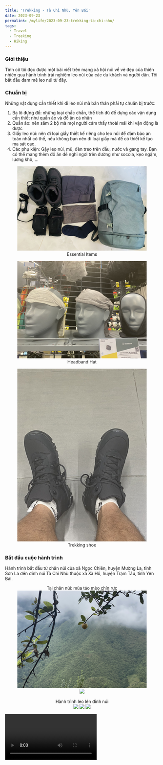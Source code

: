 ```yaml
---
title: 'Trekking - Tà Chì Nhù, Yên Bái'
date: 2023-09-23
permalink: /mylife/2023-09-23-trekking-ta-chi-nhu/
tags:
  - Travel
  - Treeking
  - Hiking
---
```


### Giới thiệu

Tình cờ tôi đọc được một bài viết trên mạng xã hội nói về vẻ đẹp của thiên nhiên qua hành trình trải nghiệm leo núi của các du khách và người dân. Tôi bắt đầu đam mê leo núi từ đây.

### Chuẩn bị

Những vật dụng cần thiết khi đi leo núi mà bản thân phải tự chuẩn bị trước:

1. Ba lô đựng đồ: những loại chắc chắn, thể tích đủ để dựng các vận dụng cần thiết như quần áo và đồ ăn cá nhân  
2. Quần áo: nên sắm 2 bộ mà mọi người cảm thấy thoải mái khi vận động là được  
3. Giầy leo núi: nên đi loại giầy thiết kế riêng cho leo núi để đảm bảo an toàn nhất có thể, nếu không bạn nên đi loại giầy mà đế có thiết kế tạo ma sát cao.
4. Các phụ kiện: Gậy leo núi, mũ, đèn treo trên đầu, nước và gang tay. Bạn có thể mang thêm đồ ăn đề nghỉ ngơi trên đường như socola, kẹo ngậm, lương khô, ...


<head>
    <style type="text/css">
        figure{text-align: center;}
        figcaption{text-align: center;}
    </style>
</head>

<figure>
    <img src='/images/mylife/trekking-ta-chi-nhu/essential_items.jpg'>
    <figcaption class="figure-caption text-center">Essential Items</figcaption>
</figure>

<figure>
    <img src='/images/mylife/trekking-ta-chi-nhu/headband_hat.jpg'>
    <figcaption class="figure-caption text-center">Headband Hat</figcaption>
</figure>

<figure>
    <img src='/images/mylife/trekking-ta-chi-nhu/trekking_shoe.jpg'>
    <figcaption class="figure-caption text-center">Trekking shoe</figcaption>
</figure>


### Bắt đầu cuộc hành trình

Hành trình bắt đầu từ chân núi của xã Ngọc Chiên, huyện Mường La, tỉnh Sơn La đến đỉnh núi Tà Chì Nhù thuộc xã Xà Hồ, huyện Trạm Tấu, tỉnh Yên Bái.

<figure>
    <figcaption class="figure-caption text-center">Tại chân núi: mùa táo mèo chín rực</figcaption>
    <img src='/images/mylife/trekking-ta-chi-nhu/chan_nui_1.jpg'>
    <img src='/images/mylife/trekking-ta-chi-nhu/chan_nui_2.jpg'>
</figure>

<figure>
    <figcaption class="figure-caption text-center">Hành trình leo lên đỉnh núi</figcaption>
    <img src='/images/mylife/trekking-ta-chi-nhu/len_nui_1.jpg'>
    <img src='/images/mylife/trekking-ta-chi-nhu/len_nui_2.jpg'>
    <img src='/images/mylife/trekking-ta-chi-nhu/len_nui_3.jpg'>
</figure>

<video controls>
    <source src='/images/mylife/trekking-ta-chi-nhu/len_nui_4.MOV' type='video/mp4'>
</video>
